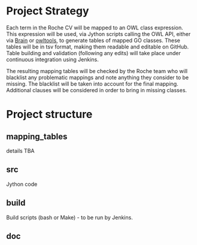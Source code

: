 # Project Strategy

Each term in the Roche CV will be mapped to an OWL class expression.
This expression will be used, via Jython scripts calling the OWL API,
either via [Brain](https://github.com/loopasam/Brain) or [owltools](https://code.google.com/p/owltools/), to generate tables
of mapped GO classes.  These tables will be in tsv format, making them
readable and editable on GitHub.  Table building and validation
(following any edits) will take place under continuous integration using Jenkins.

The resulting mapping tables will be checked by the Roche team who
will blacklist any problematic mappings and note anything they
consider to be missing.  The blacklist will be taken into account for
the final mapping.  Additional clauses will be considered in order to
bring in missing classes.

# Project structure

## mapping_tables

details TBA

## src

Jython code

## build

Build scripts (bash or Make) - to be run by Jenkins.

## doc
